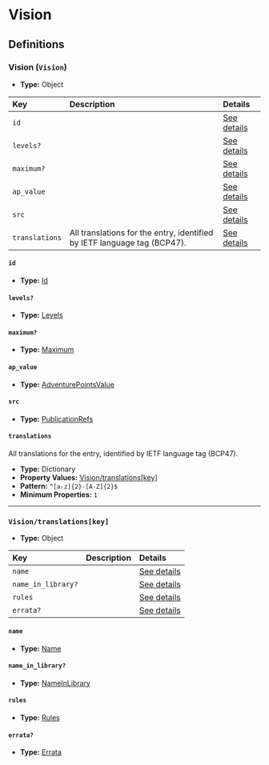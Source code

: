 # Vision

## Definitions

### <a name="Vision"></a> Vision (`Vision`)

- **Type:** Object

Key | Description | Details
:-- | :-- | :--
`id` |  | <a href="#Vision/id">See details</a>
`levels?` |  | <a href="#Vision/levels">See details</a>
`maximum?` |  | <a href="#Vision/maximum">See details</a>
`ap_value` |  | <a href="#Vision/ap_value">See details</a>
`src` |  | <a href="#Vision/src">See details</a>
`translations` | All translations for the entry, identified by IETF language tag (BCP47). | <a href="#Vision/translations">See details</a>

#### <a name="Vision/id"></a> `id`

- **Type:** <a href="../_Activatable.md#Id">Id</a>

#### <a name="Vision/levels"></a> `levels?`

- **Type:** <a href="../_Activatable.md#Levels">Levels</a>

#### <a name="Vision/maximum"></a> `maximum?`

- **Type:** <a href="../_Activatable.md#Maximum">Maximum</a>

#### <a name="Vision/ap_value"></a> `ap_value`

- **Type:** <a href="../_Activatable.md#AdventurePointsValue">AdventurePointsValue</a>

#### <a name="Vision/src"></a> `src`

- **Type:** <a href="../source/_PublicationRef.md#PublicationRefs">PublicationRefs</a>

#### <a name="Vision/translations"></a> `translations`

All translations for the entry, identified by IETF language tag (BCP47).

- **Type:** Dictionary
- **Property Values:** <a href="#Vision/translations[key]">Vision/translations[key]</a>
- **Pattern:** `^[a-z]{2}-[A-Z]{2}$`
- **Minimum Properties:** `1`

---

### <a name="Vision/translations[key]"></a> `Vision/translations[key]`

- **Type:** Object

Key | Description | Details
:-- | :-- | :--
`name` |  | <a href="#Vision/translations[key]/name">See details</a>
`name_in_library?` |  | <a href="#Vision/translations[key]/name_in_library">See details</a>
`rules` |  | <a href="#Vision/translations[key]/rules">See details</a>
`errata?` |  | <a href="#Vision/translations[key]/errata">See details</a>

#### <a name="Vision/translations[key]/name"></a> `name`

- **Type:** <a href="../_Activatable.md#Name">Name</a>

#### <a name="Vision/translations[key]/name_in_library"></a> `name_in_library?`

- **Type:** <a href="../_Activatable.md#NameInLibrary">NameInLibrary</a>

#### <a name="Vision/translations[key]/rules"></a> `rules`

- **Type:** <a href="../_Activatable.md#Rules">Rules</a>

#### <a name="Vision/translations[key]/errata"></a> `errata?`

- **Type:** <a href="../source/_Erratum.md#Errata">Errata</a>
